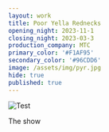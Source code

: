 ```yaml
---
layout: work
title: Poor Yella Rednecks
opening_night: 2023-11-1
closing_night: 2023-03-3
production_company: MTC
primary_color: '#F1AF95'
secondary_color: '#96CDD6'
image: /assets/img/pyr.jpg
hide: true
published: true
---
```

![Test]({{site.baseurl}}/assets/uploaded/screenshot.png)

The show
